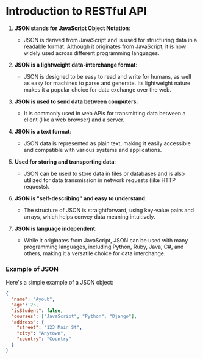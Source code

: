 #  Introduction to RESTful API

1. **JSON stands for JavaScript Object Notation**:  
   - JSON is derived from JavaScript and is used for structuring data in a readable format. Although it originates from JavaScript, it is now widely used across different programming languages.

2. **JSON is a lightweight data-interchange format**:  
   - JSON is designed to be easy to read and write for humans, as well as easy for machines to parse and generate. Its lightweight nature makes it a popular choice for data exchange over the web.

3. **JSON is used to send data between computers**:  
   - It is commonly used in web APIs for transmitting data between a client (like a web browser) and a server.

4. **JSON is a text format**:  
   - JSON data is represented as plain text, making it easily accessible and compatible with various systems and applications.

5. **Used for storing and transporting data**:  
   - JSON can be used to store data in files or databases and is also utilized for data transmission in network requests (like HTTP requests).

6. **JSON is "self-describing" and easy to understand**:  
   - The structure of JSON is straightforward, using key-value pairs and arrays, which helps convey data meaning intuitively.

7. **JSON is language independent**:  
   - While it originates from JavaScript, JSON can be used with many programming languages, including Python, Ruby, Java, C#, and others, making it a versatile choice for data interchange.

### Example of JSON

Here's a simple example of a JSON object:

```json
{
  "name": "Ayoub",
  "age": 25,
  "isStudent": false,
  "courses": ["JavaScript", "Python", "Django"],
  "address": {
    "street": "123 Main St",
    "city": "Anytown",
    "country": "Country"
  }
}
```
